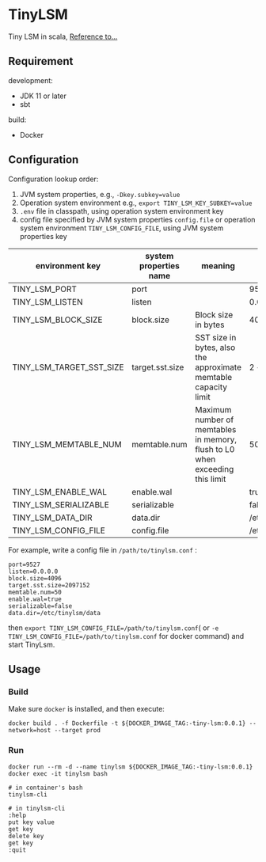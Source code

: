 # TinyLSM

Tiny LSM in scala, [Reference to...](https://skyzh.github.io/mini-lsm/00-preface.html)

## Requirement

development:
- JDK 11 or later
- sbt

build:
- Docker

## Configuration

Configuration lookup order:

1. JVM system properties, e.g., `-Dkey.subkey=value`
2. Operation system environment e.g., `export TINY_LSM_KEY_SUBKEY=value`
3. `.env` file in classpath, using operation system environment key
4. config file specified by JVM system properties `config.file` or operation system environment `TINY_LSM_CONFIG_FILE`,
   using JVM system properties key

| environment key          | system properties name | meaning                                                                      | default value             |
|--------------------------|------------------------|------------------------------------------------------------------------------|---------------------------|
| TINY_LSM_PORT            | port                   |                                                                              | 9527                      |
| TINY_LSM_LISTEN          | listen                 |                                                                              | 0.0.0.0                   |
| TINY_LSM_BLOCK_SIZE      | block.size             | Block size in bytes                                                          | 4096                      |
| TINY_LSM_TARGET_SST_SIZE | target.sst.size        | SST size in bytes, also the approximate memtable capacity limit              | 2 << 20 (2MB)             |
| TINY_LSM_MEMTABLE_NUM    | memtable.num           | Maximum number of memtables in memory, flush to L0 when exceeding this limit | 50                        |
| TINY_LSM_ENABLE_WAL      | enable.wal             |                                                                              | true                      |
| TINY_LSM_SERIALIZABLE    | serializable           |                                                                              | false                     |
| TINY_LSM_DATA_DIR        | data.dir               |                                                                              | /etc/tinylsm/data         |
| TINY_LSM_CONFIG_FILE     | config.file            |                                                                              | /etc/tinylsm/tinylsm.conf |

For example, write a config file in `/path/to/tinylsm.conf` :
```properties
port=9527
listen=0.0.0.0
block.size=4096
target.sst.size=2097152
memtable.num=50
enable.wal=true
serializable=false
data.dir=/etc/tinylsm/data
```

then `export TINY_LSM_CONFIG_FILE=/path/to/tinylsm.conf`( or `-e TINY_LSM_CONFIG_FILE=/path/to/tinylsm.conf` for docker command) and start TinyLsm.

## Usage

### Build

Make sure `docker` is installed, and then execute:  
```shell
docker build . -f Dockerfile -t ${DOCKER_IMAGE_TAG:-tiny-lsm:0.0.1} --network=host --target prod
```

### Run

```shell
docker run --rm -d --name tinylsm ${DOCKER_IMAGE_TAG:-tiny-lsm:0.0.1}
docker exec -it tinylsm bash

# in container's bash
tinylsm-cli

# in tinylsm-cli
:help
put key value
get key
delete key
get key
:quit
```
